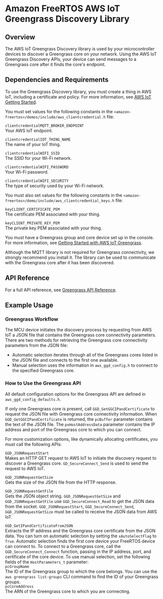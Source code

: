 # Amazon FreeRTOS AWS IoT Greengrass Discovery Library<a name="freertos-lib-gg-connectivity"></a>

## Overview<a name="freertos-gg-overview"></a>

The AWS IoT Greengrass Discovery library is used by your microcontroller devices to discover a Greengrass core on your network\. Using the AWS IoT Greengrass Discovery APIs, your device can send messages to a Greengrass core after it finds the core's endpoint\.

## Dependencies and Requirements<a name="freertos-gg-dependencies"></a>

To use the Greengrass Discovery library, you must create a thing in AWS IoT, including a certificate and policy\. For more information, see [AWS IoT Getting Started](http://docs.aws.amazon.com/iot/latest/developerguide/iot-gs.html)\. 

You must set values for the following constants in the `<amazon-freertos>/demos/include/aws_clientcredential.h` file:

`clientcredentialMQTT_BROKER_ENDPOINT`  
Your AWS IoT endpoint\.

`clientcredentialIOT_THING_NAME`  
The name of your IoT thing\.

`clientcredentialWIFI_SSID`  
The SSID for your Wi\-Fi network\.

`clientcredentialWIFI_PASSWORD`  
Your Wi\-Fi password\.

`clientcredentialWIFI_SECURITY`  
The type of security used by your Wi\-Fi network\.

You must also set values for the following constants in the `<amazon-freertos>/demo/include/aws_clientcredential_keys.h` file:

`keyCLIENT_CERTIFICATE_PEM`  
The certificate PEM associated with your thing\.

`keyCLIENT_PRIVATE_KEY_PEM`  
The private key PEM associated with your thing\.

You must have a Greengrass group and core device set up in the console\. For more information, see [Getting Started with AWS IoT Greengrass](http://docs.aws.amazon.com/greengrass/latest/developerguide/)\.

Although the MQTT library is not required for Greengrass connectivity, we strongly recommend you install it\. The library can be used to communicate with the Greengrass core after it has been discovered\.

## API Reference<a name="freertos-gg-api"></a>

For a full API reference, see [Greengrass API Reference](https://docs.aws.amazon.com/freertos/latest/lib-ref/html1/aws__greengrass__discovery_8h.html)\.

## Example Usage<a name="freertos-gg-example"></a>

### Greengrass Workflow<a name="freertos-lib-gg-workflow"></a>

The MCU device initiates the discovery process by requesting from AWS IoT a JSON file that contains the Greengrass core connectivity parameters\. There are two methods for retrieving the Greengrass core connectivity parameters from the JSON file:
+ Automatic selection iterates through all of the Greengrass cores listed in the JSON file and connects to the first one available\. 
+ Manual selection uses the information in `aws_ggd_config.h` to connect to the specified Greengrass core\.

### How to Use the Greengrass API<a name="freertos-lib-gg-api"></a>

All default configuration options for the Greengrass API are defined in `aws_ggd_config_defaults.h`\.

If only one Greengrass core is present, call `GGD_GetGGCIPandCertificate` to request the JSON file with Greengrass core connectivity information\. When `GGD_GetGGCIPandCertificate` is returned, the `pcBuffer` parameter contains the text of the JSON file\. The `pxHostAddressData` parameter contains the IP address and port of the Greengrass core to which you can connect\.

For more customization options, like dynamically allocating certificates, you must call the following APIs:

`GGD_JSONRequestStart`  
Makes an HTTP GET request to AWS IoT to initiate the discovery request to discover a Greengrass core\. `GD_SecureConnect_Send` is used to send the request to AWS IoT\.

`GGD_JSONRequestGetSize`  
Gets the size of the JSON file from the HTTP response\.

`GGD_JSONRequestGetFile`  
Gets the JSON object string\. `GGD_JSONRequestGetSize` and `GGD_JSONRequestGetFile` use `GGD_SecureConnect_Read` to get the JSON data from the socket\. `GGD_JSONRequestStart`, `GGD_SecureConnect_Send`, `GGD_JSONRequestGetSize` must be called to receive the JSON data from AWS IoT\.

`GGD_GetIPandCertificateFromJSON`  
Extracts the IP address and the Greengrass core certificate from the JSON data\. You can turn on automatic selection by setting the `xAutoSelectFlag` to `True`\. Automatic selection finds the first core device your FreeRTOS device can connect to\. To connect to a Greengrass core, call the `GGD_SecureConnect_Connect` function, passing in the IP address, port, and certificate of the core device\. To use manual selection, set the following fields of the `HostParameters_t` parameter:    
`pcGroupName`  
The ID of the Greengrass group to which the core belongs\. You can use the `aws greengrass list-groups` CLI command to find the ID of your Greengrass groups\.  
`pcCoreAddress`  
The ARN of the Greengrass core to which you are connecting\.